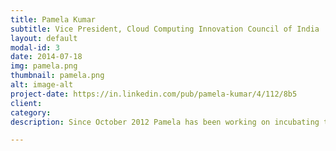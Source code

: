 ```yaml
---
title: Pamela Kumar
subtitle: Vice President, Cloud Computing Innovation Council of India
layout: default
modal-id: 3
date: 2014-07-18
img: pamela.png
thumbnail: pamela.png
alt: image-alt
project-date: https://in.linkedin.com/pub/pamela-kumar/4/112/8b5
client: 
category: 
description: Since October 2012 Pamela has been working on incubating the CLOUD COMPUTING INNOVATION COUNCIL of India as an open forum to bring together technology experts across industry, Academia and Government to collaborate and innovate around Cloud Computing Technologies to enable rapid deployment of cloud computing as well as accelerate the emergence of the Indian ecosystem as a global leader. She is the Founding Chair as well as the Vice President of the Governing Board of CCICI. Pamela did a short stint at HP Enterprise Group R&D Lab in 2014/15. as the Director of the Advanced Systems Engineering Lab involved in development of next generation data center infrastructure. From 2007 to 2013, Pamela held various positions in the IBM India Systems and Technology (STG) Lab. As Director of the Technology & Semiconductor Lab and later the Storage and Networking lab she helped establish globally integrated labs working on cutting edge technology and product development in the areas of nanotechnology, processor & ASIC technologies as well as mid-range and high-end scale-out NAS storage and FCoE networking solutions. From 1999 – 2007 she held various positions at Texas Instruments (TI) India. As Director of Cellular Systems SW she was a key leader in creation of a $2.5 B business around single chip cell phone solution for emerging markets. As general Manager Broadband she lead the PacketCable (voice over cable) solution development to create a $100 Million business. Pamela was the first ever appointee from India in the IEEE Standards Association – Board of Governors, as the Member at large for 2011/12. She also held the position of Chair for IEEE Computer Society and Chapter Coordination & membership development for the IEEE Bangalore Chapter. She holds 3 Patents associated with  Networking accelerators. Pamela brings with her an experience of 30+ years in the semiconductor, computers and communication industry. She holds 3 patents in the area of networking accelerators. Prior to TI, she worked with C-DOT in Bangalore and at AT&T, Bell Labs in USA. Pamela completed her Bachelor of Engineering from Punjab Engineering College in Electronics & Electrical Communication & her Master’s degree in Electrical Engineering from Rutgers University, USA. She has also completed her Executive Program in Management in the Indian Institute of Management, Bangalore, India.

---
```

